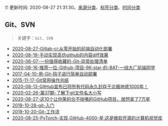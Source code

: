 :alarm_clock: 更新时间: 2020-08-27 21:31:30。[来源分类](../README.md)、[标签分类](../TAGS.md)、[时间分类](../TIMELINE.md)

## Git、SVN


> 关键字：`Git`、`SVN`



- [2020-08-27-Gitlab-ci:从零开始的前端自动化部署](https://www.ershicimi.com/p/934717cb9aa4c27d76f4942db0d4410f) 
- [2020-08-19-手动实现高仿github的内容diff效果](https://www.ershicimi.com/p/a7ee1b4fc4334d29cd1407007dd83033) 
- [2020-06-07-一份值得收藏的-Git-异常处理清单](https://www.ershicimi.com/p/43407e7a09f17b14244200f6a6b54d1a) 
- [2020-08-16-推荐一位-Github-项目-9K-star-的-BAT-一线大厂前端同学](https://www.ershicimi.com/p/ed297c30ed030e57e29c4b4dfdfec211) 
- [2017-04-10-用-Git-钩子进行简单自动部署](https://aotu.io/notes/2017/04/10/githooks/) 
- [2015-11-17-Git常用操作总结](https://aotu.io/notes/2015/11/17/Git-Commands/) 
- [2020-08-13-GitHub宣布已将所有代码永久封存于北极地底1000年！](https://www.ershicimi.com/p/c5d806ab091f264347b6405ada094d24) 
- [2020-02-26-第37期-了解下git文件名大小写](https://www.ershicimi.com/p/767cbceb6c54169c6484a4361acf6e2e) 
- [2020-08-27-这10个让你笑的合不拢嘴的GitHub项目，居然拿了7万星](https://www.ershicimi.com/p/616cf314d329a056fa79b55316b72f96) 
- [2019-10-28-git-入门](https://www.ershicimi.com/p/b8cfa7989e082637df769157ba74b9b0) 
- [2019-10-20-Git-工作流](https://www.ershicimi.com/p/86a72f85a5d8272dd05488325d74a82e) 
- [2020-08-25-PyTorch-实现,GitHub-4000-星:这是微软开源的计算机视觉库](https://sec.thief.one/article_content?a_id=42a600770d2ccfe348622b7b3d3075fb) 